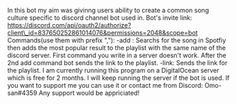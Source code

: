 In this bot my aim was givinng users ability to create a common song
culture specific to discord channel bot used in. Bot's invite link:
https://discord.com/api/oauth2/authorize?client\_id=837650252861014076&permissions=2048&scope=bot
Commands(use them with prefix ","): -add
<song name that user wants to add>: Searchs for the song in Spotfiy then
adds the most popular result to the playlist with the same name of the
discord server. First command you write in a server doesn't work. After
the 2nd add command bot sends the link to the playlist. -link: Sends the
link for the playlist. I am currently running this program on a
DigitalOcean server which is free for 2 months. I will keep running the
server if the bot is used. If you want to support me you can use it or
contact me from Discord: Omo-san\#4359 Any support would be appriciated!
